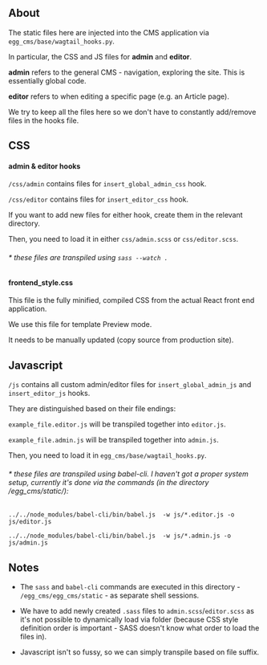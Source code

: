 ## About

The static files here are injected into the CMS application via `egg_cms/base/wagtail_hooks.py`.

In particular, the CSS and JS files for __admin__ and __editor__.

__admin__ refers to the general CMS - navigation, exploring the site. This is essentially global code.

__editor__ refers to when editing a specific page (e.g. an Article page).

We try to keep all the files here so we don't have to constantly add/remove files in the hooks file.


## CSS

#### admin & editor hooks

`/css/admin` contains files for `insert_global_admin_css` hook.

`/css/editor` contains files for `insert_editor_css` hook.

If you want to add new files for either hook, create them in the relevant directory.

Then, you need to load it in either `css/admin.scss` or `css/editor.scss`.

###### * these files are transpiled using `sass --watch .`

#### frontend_style.css

This file is the fully minified, compiled CSS from the actual React front end application.

We use this file for template Preview mode.

It needs to be manually updated (copy source from production site).


## Javascript

`/js` contains all custom admin/editor files for `insert_global_admin_js` and `insert_editor_js` hooks.

They are distinguished based on their file endings:

`example_file.editor.js` will be transpiled together into `editor.js`.

`example_file.admin.js` will be transpiled together into `admin.js`.

Then, you need to load it in `egg_cms/base/wagtail_hooks.py`.

###### * these files are transpiled using babel-cli. I haven't got a proper system setup, currently it's done via the commands (in the directory /egg_cms/static/):

`../../node_modules/babel-cli/bin/babel.js  -w js/*.editor.js -o js/editor.js`

`../../node_modules/babel-cli/bin/babel.js  -w js/*.admin.js -o js/admin.js`

## Notes
- The `sass` and `babel-cli` commands are executed in this directory - `/egg_cms/egg_cms/static` - as separate shell sessions.

- We have to add newly created `.sass` files to `admin.scss`/`editor.scss` as it's not possible to dynamically load via folder (because CSS style definition order is important - SASS doesn't know what order to load the files in).
- Javascript isn't so fussy, so we can simply transpile based on file suffix.
